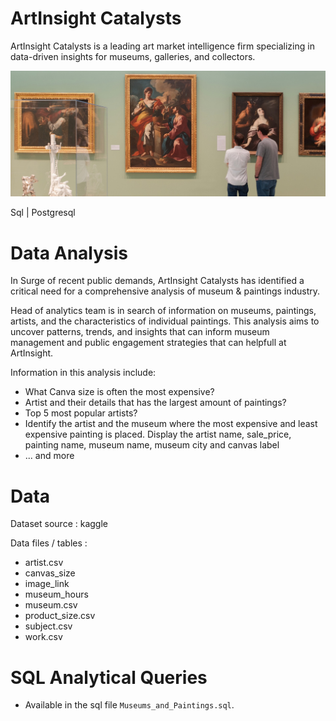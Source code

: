 
# ArtInsight Catalysts

ArtInsight Catalysts is a leading art market intelligence firm specializing in data-driven insights for museums, galleries, and collectors.


![Alt text](the_image.jpeg)


Sql | Postgresql

# Data Analysis

In Surge of recent public demands, ArtInsight Catalysts has identified a critical need for a comprehensive analysis of museum & paintings industry. 

Head of analytics team is in search of information on museums, paintings, artists, and the characteristics of individual paintings. This analysis aims to uncover patterns, trends, and insights that can inform museum management and public engagement strategies that can helpfull at ArtInsight.


Information in this analysis include:
- What Canva size is often the most expensive?
- Artist and their details that has the largest amount of paintings?
- Top 5 most popular artists?
- Identify the artist and the museum where the most expensive and least expensive painting is placed. Display the artist name, sale_price, painting name, museum name, museum city and canvas label
- ... and more


# Data

Dataset source : kaggle

Data files / tables :

- artist.csv
- canvas_size
- image_link
- museum_hours
- museum.csv
- product_size.csv
- subject.csv
- work.csv

# SQL Analytical Queries

- Available in the sql file `Museums_and_Paintings.sql`.
